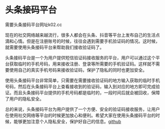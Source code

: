 # 头条接码平台

需要头条接码平台网址k02.cc

现在的社交网络越来越流行，很多人都会在头条、抖音等平台上发布自己的生活点滴和心情。但是在注册账号的时候，往往会遇到需要手机验证码的情况。这时候，就需要使用头条接码平台来帮助我们接收验证码了。

头条接码平台是一个为用户提供短信验证码接收服务的平台，用户可以通过这个平台获取临时的手机号码，用来接收注册、登录等所需要的手机验证码。这样就不需要使用自己的真实手机号码来接收验证码，保护了隐私的同时也更加安全。

使用头条接码平台非常简单，只需要在需要接收验证码的地方输入获取的临时手机号码，然后在头条接码平台上查看接收到的验证码，输入到对应的地方即可完成验证。而且头条接码平台提供的手机号码都是临时的，一段时间后就会被回收，保障了用户的隐私安全。

总的来说，头条接码平台为用户提供了一个方便、安全的验证码接收服务，让用户在使用社交网络等平台的时候更加放心和便利。希望大家在使用头条接码平台的时候，能够更加注意个人隐私安全，保护好自己的信息。[github](https://github.com)